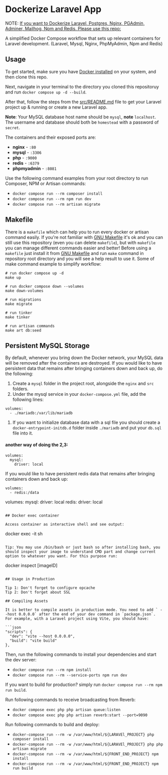 # Dockerize Laravel App


NOTE: [If you want to Dockerize Laravel, Postgres, Nginx, PGAdmin, Adminer, Mailhog, Npm and Redis. Please use this repo:](https://github.com/rezakhademix/laravel-postgres-docker)



A simplified Docker Compose workflow that sets up relevant containers for Laravel development. (Laravel, Mysql, Nginx, PhpMyAdmin, Npm and Redis)

## Usage

To get started, make sure you have [Docker installed](https://docs.docker.com/docker-for-mac/install/) on your system, and then clone this repo.

Next, navigate in your terminal to the directory you cloned this repositoruy and run `docker compose up -d --build`.

After that, follow the steps from the [src/README.md](src/README.md) file to get your Laravel project up & running or create a new Laravel app.

**Note**: Your MySQL database host name should be `mysql`, **note** `localhost`. The username and database should both be `homestead` with a password of `secret`.

The containers and their exposed ports are:

-   **nginx** - `:80`
-   **mysql** - `:3306`
-   **php** - `:9000`
-   **redis** - `:6379`
-   **phpmyadmin** - `:8081`

Use the following command examples from your root directory to run Composer, NPM or Artisan commands:

-   `docker compose run --rm composer install`
-   `docker compose run --rm npm run dev`
-   `docker compose run --rm artisan migrate`

## Makefile

There is a `makefile` which can help you to run every docker or artisan command easily. If you're not familiar with [GNU Makefile](https://www.gnu.org/software/make/manual/make.html) it's ok and you can still use this repository (even you can delete `makefile`), but with `makefile` you can manage different commands easier and better! Before using a `makefile` just install it from [GNU Makefile](https://www.gnu.org/software/make/manual/make.html) and run `make` command in repository root directory and you will see a help result to use it. Some of make command example to simplify workflow:

```
# run docker compose up -d
make up

# run docker compose down --volumes
make down-volumes

# run migrations
make migrate

# run tinker
make tinker

# run artisan commands
make art db:seed
```

## Persistent MySQL Storage

By default, whenever you bring down the Docker network, your MySQL data will be removed after the containers are destroyed. If you would like to have persistent data that remains after bringing containers down and back up, do the following:

1. Create a `mysql` folder in the project root, alongside the `nginx` and `src` folders.
2. Under the mysql service in your `docker-compose.yml` file, add the following lines:

```
volumes:
  - ./mariadb:/var/lib/mariadb
``` 

1. If you want to initialize database data with a sql file you should create a `docker-entrypoint-initdb.d` folder inside `./mariadb` and put your `db.sql` file into it.

#### another way of doing the 2,3:

```
volumes:
  mysql:
    driver: local
```

If you would like to have persistent redis data that remains after bringing containers down and back up:
```
volumes:
  - redis:/data
```

volumes:
  mysql:
    driver: local
  redis:
    driver: local
``` 

## Docker exec container

Access container as interactive shell and see output:

```
docker exec -it <container id> sh
```

Tip: You may use /bin/bash or just bash so after installing bash, you should inspect your image to understand CMD part and change current
option to whatever you want. For this purpose run:

```
docker inspect [imageID]
```

## Usage in Production

Tip 1: Don't forget to configure opcache
Tip 2: Don't forget about SSL

## Compiling Assets

It is better to compile assets in production mode. You need to add ` --host 0.0.0.0` after the end of your dev command in `package.json`. For example, with a Laravel project using Vite, you should have:

```json
"scripts": {
  "dev": "vite --host 0.0.0.0",
  "build": "vite build"
},
```

Then, run the following commands to install your dependencies and start the dev server:

-   `docker compose run --rm npm install`
-   `docker compose run --rm --service-ports npm run dev`

If you want to build for production? simply run `docker compose run --rm npm run build`.


Run following commands to receive broadcasting from Reverb:

- `docker compose exec php php artisan queue:listen`
- `docker compose exec php php artisan reverb:start --port=9090`

Run following commands to build and deploy: 
- `docker-compose run --rm -w /var/www/html/${LARAVEl_PROJECT} php composer install`
- `docker-compose run --rm -w /var/www/html/${LARAVEl_PROJECT} php php artisan migrate`
- `docker-compose run --rm -w /var/www/html/${FRONT_END_PROJECT} npm install`
- `docker-compose run --rm -w /var/www/html/${FRONT_END_PROJECT} npm run build`
